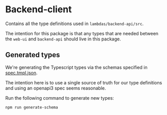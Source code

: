 # Backend-client

Contains all the type definitions used in `lambdas/backend-api/src`.

The intention for this package is that any types that are needed between the `web-ui` and `backend-api` should live in this package.

## Generated types

We're generating the Typescript types via the schemas specified in [spec.tmpl.json](../../infrastructure/terraform/modules/templates-api/spec.tmpl.json).

The intention here is to use a single source of truth for our type definitions and using an openapi3 spec seems reasonable.

Run the following command to generate new types:

```bash
npm run generate-schema
```
